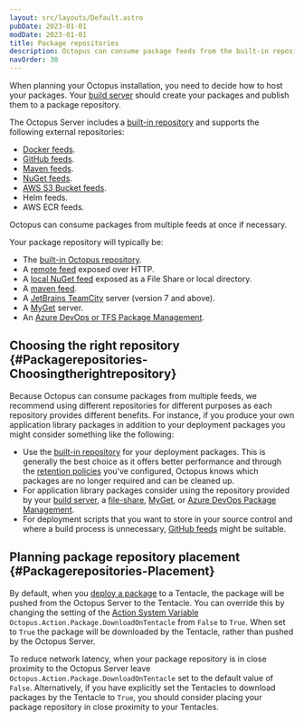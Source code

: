 ```yaml
---
layout: src/layouts/Default.astro
pubDate: 2023-01-01
modDate: 2023-01-01
title: Package repositories
description: Octopus can consume package feeds from the built-in repository, local and remote NuGet feeds, Maven, JetBrains TeamCity, MyGet and Azure DevOps or TFS Package Management.
navOrder: 30
---
```


When planning your Octopus installation, you need to decide how to host your packages. Your [build server](/docs/packaging-applications/build-servers/) should create your packages and publish them to a package repository.

The Octopus Server includes a [built-in repository](/docs/packaging-applications/package-repositories/built-in-repository/) and supports the following external repositories:

 - [Docker feeds](/docs/packaging-applications/package-repositories/docker-registries/).
 - [GitHub feeds](/docs/packaging-applications/package-repositories/github-feeds/).
 - [Maven feeds](/docs/packaging-applications/package-repositories/maven-feeds/).
 - [NuGet feeds](/docs/packaging-applications/package-repositories/nuget-feeds/).
 - [AWS S3 Bucket feeds](/docs/packaging-applications/package-repositories/s3-feeds/).
 - Helm feeds.
 - AWS ECR feeds.
 
Octopus can consume packages from multiple feeds at once if necessary.

Your package repository will typically be:

- The [built-in Octopus repository](/docs/packaging-applications/package-repositories/built-in-repository/).
- A [remote feed](http://docs.nuget.org/docs/creating-packages/hosting-your-own-nuget-feeds#Creating_Remote_Feeds) exposed over HTTP.
- A [local NuGet feed](http://docs.nuget.org/docs/creating-packages/hosting-your-own-nuget-feeds#Creating_Local_Feeds) exposed as a File Share or local directory.
- A [maven feed](/docs/packaging-applications/package-repositories/maven-feeds/).
- A [JetBrains TeamCity](http://blogs.jetbrains.com/dotnet/2011/08/native-nuget-support-in-teamcity/) server (version 7 and above).
- A [MyGet](http://www.myget.org/) server.
- An [Azure DevOps or TFS Package Management](/docs/packaging-applications/package-repositories/guides/nuget-repositories/tfs-azure-devops/).

## Choosing the right repository {#Packagerepositories-Choosingtherightrepository}

Because Octopus can consume packages from multiple feeds, we recommend using different repositories for different  purposes as each repository provides different benefits. For instance, if you produce your own application library packages in addition to your deployment packages you might consider something like the following:

- Use the [built-in repository](/docs/packaging-applications/package-repositories/built-in-repository/) for your deployment packages. This is generally the best choice as it offers better performance and through the [retention policies](/docs/administration/retention-policies/) you've configured, Octopus knows which packages are no longer required and can be cleaned up.
- For application library packages consider using the repository provided by your [build server](/docs/packaging-applications/build-servers/), a [file-share](http://docs.nuget.org/docs/creating-packages/hosting-your-own-nuget-feeds#Creating_Local_Feeds), [MyGet](http://www.myget.org/ "MyGet"), or [Azure DevOps Package Management](https://www.visualstudio.com/en-us/docs/package/overview).
- For deployment scripts that you want to store in your source control and where a build process is unnecessary, [GitHub feeds](/docs/packaging-applications/package-repositories/github-feeds/) might be suitable.

## Planning package repository placement {#Packagerepositories-Placement}

By default, when you [deploy a package](/docs/deployments/packages/) to a Tentacle, the package will be pushed from the Octopus Server to the Tentacle. You can override this by changing the setting of the [Action System Variable](/docs/projects/variables/system-variables/#Systemvariables-Action) `Octopus.Action.Package.DownloadOnTentacle` from `False` to `True`. When set to `True` the package will be downloaded by the Tentacle, rather than pushed by the Octopus Server.

To reduce network latency, when your package repository is in close proximity to the Octopus Server leave `Octopus.Action.Package.DownloadOnTentacle` set to the default value of `False`. Alternatively, if you have explicitly set the Tentacles to download packages by the Tentacle to `True`, you should consider placing your package repository in close proximity to your Tentacles.
